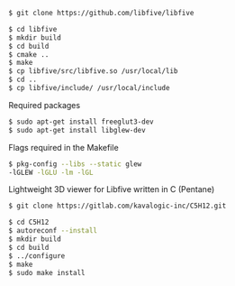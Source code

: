 
```bash
$ git clone https://github.com/libfive/libfive

$ cd libfive
$ mkdir build
$ cd build
$ cmake ..
$ make
$ cp libfive/src/libfive.so /usr/local/lib
$ cd ..
$ cp libfive/include/ /usr/local/include
```

Required packages
```bash
$ sudo apt-get install freeglut3-dev
$ sudo apt-get install libglew-dev
```

Flags required in the Makefile
```bash
$ pkg-config --libs --static glew
-lGLEW -lGLU -lm -lGL
```

Lightweight 3D viewer for Libfive written in C (Pentane)
```bash
$ git clone https://gitlab.com/kavalogic-inc/C5H12.git

$ cd C5H12
$ autoreconf --install
$ mkdir build
$ cd build
$ ../configure
$ make
$ sudo make install
```
